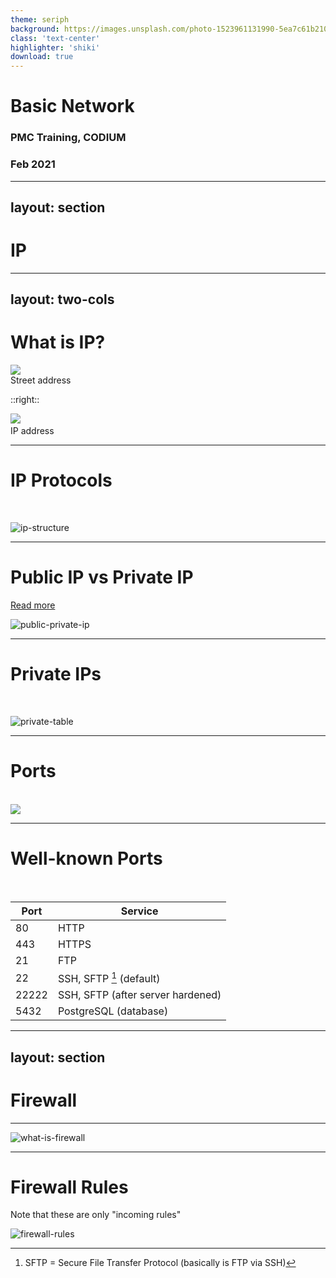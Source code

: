 ```yaml
---
theme: seriph
background: https://images.unsplash.com/photo-1523961131990-5ea7c61b2107?ixlib=rb-1.2.1&ixid=MnwxMjA3fDB8MHxwaG90by1wYWdlfHx8fGVufDB8fHx8&auto=format&fit=crop&w=1074&q=80
class: 'text-center'
highlighter: 'shiki'
download: true
---
```


# Basic Network

### PMC Training, CODIUM

### Feb 2021

---
layout: section
---

# IP

<!-- Let's start with IP -->

---
layout: two-cols
---

# What is IP?

<img src="/assets/ip/house-address.jpg" class="h-400px mx-auto">
<div class="text-xs italic text-center">Street address</div>

::right::

<div class="container flex flex-col justify-center h-full">
<img src="/assets/ip/ip-address.png" class="h-250px mx-auto">
&nbsp;<br>
<div class="text-xs italic text-center">IP address</div>
</div>

<!-- Basically, IP addresses are just like a name of each computer (a.k.a. device in the network). -->

---

# IP Protocols

<br>

![ip-structure](/assets/ip/ip-structure.png)

<!--
There are two IP protocols in use currently.

The first one is "IPv4" which stands for "Internet Protocol version 4".  
There are 4 sections in an address, each of them can be 0 to 255.  
That means you can create "a name for devices" for about 256^4, roughly, which is 4.3 billion addresses.

You might feel that 4 billions are a huge number, but it's still not enough to serve the amount of devices in the whole world.  

That's why IPv6 was born.

"IPv6" is actually "IP version 6". This new protocol can serve up to 2^128 addresses, roughly!  
Sadly, IPv6 hasn't over taken IPv4 yet.  
Therefore, we're gonna focus on IPv4 at the moment.
-->

---

# Public IP vs Private IP

[Read more](https://www.avast.com/c-ip-address-public-vs-private)

![public-private-ip](/assets/ip/public-private-ip.jpg)

<!--
There are two types of IP addresses you'll need to know which is "Public IP" and "Private IP".

As you can see on the left side, there are 5 devices connected to the router.  
Each of them can talk to each other because they're all in the same network.  
They can also access to the internet via the router as well.

At the router, there is a public IP, 82.129.70.11.  
This is the actual outgoing IP of any data that comes from devices in this network.  
We can say that the public IP is the one that the rest of the world would recognizes, not the private one.

You should notice that anybody outside the network cannot connect to one of the device in the network with their private IP.

Private IPs can also be duplicated in multiple networks since it's only used in a single network. Public IPs can't.
-->

---

# Private IPs

<br>

![private-table](/assets/ip/private-table.png)

<!--
These are all available private IPs.  
You may have heard some of them before.  
These IPs cannot be used to create a connection through the internet, always.
-->

---

# Ports

<br>

<img src="/assets/ip/port.jpg" class="mx-auto">

<!--
Next one is "Ports".

There are a few things you'll need to know about ports.

Port is basically a virtual interface which is used for communicate between two devices.  
We might familiar with the server ports but actually every device has ports.  
For example, port 80 or 443 in the server which is used for accessing the website.  
But in our machine, there is also port in used as well in order to talk with port 80 on the server.  
In this diagram it is port 5000.
-->

---

# Well-known Ports

<br>

| **Port** | **Service** |
| ---- | ---- |
| 80 | HTTP |
| 443 | HTTPS |
| 21 | FTP |
| 22 | SSH, SFTP [^1] (default) |
| 22222 | SSH, SFTP (after server hardened) |
| 5432 | PostgreSQL (database) |

[^1]: SFTP = Secure File Transfer Protocol (basically is FTP via SSH)

---
layout: section
---

# Firewall

<!-- Let's move to Firewall -->

---

![what-is-firewall](/assets/firewall/what-is-firewall.jpg)

<!-- Firewall is a network security system which can filter incoming and outgoing traffic. -->

---

# Firewall Rules

Note that these are only "incoming rules"

![firewall-rules](/assets/firewall/firewall-rules.png)

<!--
In order to activate the firewall, we'll need to setup a rule of traffic that we'll allow or deny. It's called "Firewall Rules".

This is an example of firewall rules from CloudHM which we're familiar with.

In the first 5 records, we allow some machines to connect with our port number 22, 5432, 22222.  
And the last one is 0.0.0.0/0 which allow any machines to connect with port number 80, 443.

There is also "outgoing rules" but normally our VMs are allowed for any outgoing connection.  
It may not be in the on-premise server.

Firewall plays a huge role in network security. Therefore, it is a best practice to always setup a firewall in order to prevent unwanted traffic from an attacker.
-->
